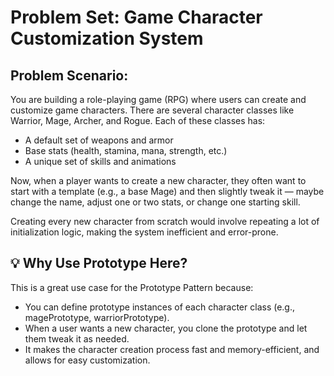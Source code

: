 # Problem Set: Game Character Customization System

## Problem Scenario:
You are building a role-playing game (RPG) where users can create and customize game characters. There are several character classes like Warrior, Mage, Archer, and Rogue. Each of these classes has:

- A default set of weapons and armor
- Base stats (health, stamina, mana, strength, etc.)
- A unique set of skills and animations

Now, when a player wants to create a new character, they often want to start with a template (e.g., a base Mage) and then slightly tweak it — maybe change the name, adjust one or two stats, or change one starting skill.

Creating every new character from scratch would involve repeating a lot of initialization logic, making the system inefficient and error-prone.

## 💡 Why Use Prototype Here?
This is a great use case for the Prototype Pattern because:

- You can define prototype instances of each character class (e.g., magePrototype, warriorPrototype).
- When a user wants a new character, you clone the prototype and let them tweak it as needed.
- It makes the character creation process fast and memory-efficient, and allows for easy customization.

